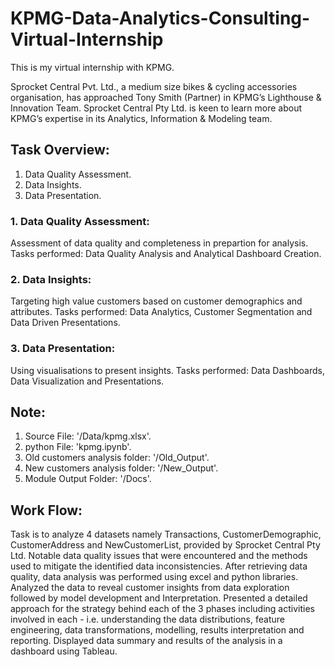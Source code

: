 # KPMG-Data-Analytics-Consulting-Virtual-Internship
This is my virtual internship with KPMG.

Sprocket Central Pvt. Ltd., a medium size bikes & cycling accessories organisation, has approached Tony Smith (Partner) in KPMG’s Lighthouse & Innovation Team. Sprocket Central Pty Ltd. is keen to learn more about KPMG’s expertise in its Analytics, Information & Modeling team.

## Task Overview:
  1. Data Quality Assessment.
  2. Data Insights.
  3. Data Presentation.
  
### 1. Data Quality Assessment:

Assessment of data quality and completeness in prepartion for analysis.
Tasks performed: Data Quality Analysis and Analytical Dashboard Creation.

### 2. Data Insights:

Targeting high value customers based on customer demographics and attributes.
Tasks performed: Data Analytics, Customer Segmentation and Data Driven Presentations.

### 3. Data Presentation:

Using visualisations to present insights.
Tasks performed: Data Dashboards, Data Visualization and Presentations.

## Note:
  1. Source File: '/Data/kpmg.xlsx'.
  2. python File: 'kpmg.ipynb'.
  3. Old customers analysis folder: '/Old_Output'.
  4. New customers analysis folder: '/New_Output'.
  5. Module Output Folder: '/Docs'.
  
  ## Work Flow:
  
Task is to analyze 4 datasets namely Transactions, CustomerDemographic, CustomerAddress and NewCustomerList, provided by Sprocket Central Pty Ltd. Notable data quality issues that were encountered and the methods used to mitigate the identified data inconsistencies. After retrieving data quality, data analysis was performed using excel and python libraries. Analyzed the data to reveal customer insights from data exploration followed by model development and Interpretation. Presented a detailed approach for the strategy behind each of the 3 phases including activities involved in each - i.e. understanding the data distributions, feature engineering, data transformations, modelling, results interpretation and reporting. Displayed data summary and results of the analysis in a dashboard using Tableau.
